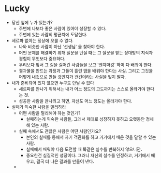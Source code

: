 # Lucky
* 당신 옆에 누가 있는가?
  * 주변에 나보다 좋은 사람이 있어야 성장할 수 있다.
  * 주변에 있는 사람의 평균치에 도달한다.
* 세르파 없이는 정상에 오룰 수 없다.
  * 나와 비슷한 사람이 아닌 '선생님' 을 찾아야 한다.
  * 어떤 문제를 해결하기 위해 질문을 던질 때는 그 질문을 받는 상대방의 지식과 경험이 무엇보다 중요하다.
  * 우리보다 앞서 그 길을 걸어간 사람들을 보고 '벤치마킹' 하며 다 배워야 한다.
  * 결과물을 만드는 과정과 그들이 흘린 땀을 배워야 한다는 사실. 그리고 그것을 어떻게 내것으로 만들 것인지가 관건이라는 사실을 잊지 말자.
* 내가 준비되어 있지 않으면 누구도 만날 수 없다
  * 세르파를 만나기 위해서는 내가 어느 정도의 고도까지는 스스로 올라가야 한다는 것.
  * 성공한 사람을 만나려고 하면, 자신도 어느 정도는 올라가야 한다.
* 실패가 익숙한 사람을 멀리하라
  * 어떤 사람을 멀리해야 하는 것인가?
    * 실패하는게 익숙한 사람들, 그래서 제대로 성장하지 못하고 오랫동안 정체해 있는 사람.
  * 실패 속에서도 괜찮은 사람은 어떤 사람인가요?
    * 본인의 실패를 통해서 자기 객관화를 하고 거기에서 배운 것을 말할 수 있는 사람.
    * 실패에서 배워야 다음 도전할 때 똑같은 실수를 반복하지 않으니깐.
    * 중요한건 실질적인 성장이다. 그러니 자신의 실수를 인정하고, 거기에서 배우고, 결국 더 나은 결과를 만들어 낸다.
  * 